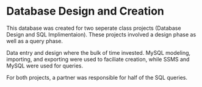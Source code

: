 # Database Design and Creation
This database was created for two seperate class projects (Database Design and SQL Implimentaion).
These projects involved a design phase as well as a query phase.

Data entry and design where the bulk of time invested.
MySQL modeling, importing, and exporting were used to faciliate creation, while SSMS and MySQL were used for queries.

For both projects, a partner was responsible for half of the SQL queries.
